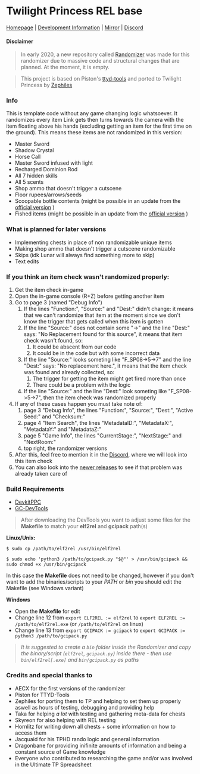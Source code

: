 # Twilight Princess REL base
[Homepage](https://rando.tpspeed.run) | [Development Information](https://dev.tpspeed.run) | [Mirror](https://git.aecx.cc) | [Discord](https://discord.tpspeed.run)

#### Disclaimer
> In early 2020, a new repository called [Randomizer](https://github.com/zsrtp/Randomizer) was made for this randomizer due to massive code and structural changes that are planned. At the moment, it is empty.

> This project is based on Piston's [ttyd-tools](https://github.com/PistonMiner/ttyd-tools) and ported to Twilight Princess by [Zephiles](https://github.com//Zephiles)

### Info
This is template code without any game changing logic whatsoever.
It randomizes every item Link gets then turns towards the camera with the item floating above his hands (excluding getting an item for the first time on the ground).
This means these items are not randomized in this version:
* Master Sword
* Shadow Crystal
* Horse Call
* Master Sword infused with light
* Recharged Dominion Rod
* All 7 hidden skills
* All 5 scents
* Shop ammo that doesn't trigger a cutscene
* Floor rupees/arrows/seeds
* Scoopable bottle contents (might be possible in an update from the [official version](https://github.com/zsrtp/Randomizer) )
* Fished items (might be possible in an update from the [official version](https://github.com/zsrtp/Randomizer) )

### What is planned for later versions
* Implementing chests in place of non randomizable unique items
* Making shop ammo that doesn't trigger a cutscene randomizable
* Skips (idk Lunar will always find something more to skip)
* Text edits

### If you think an item check wasn't randomized properly:
1. Get the item check in-game
2. Open the in-game console (R+Z) before getting another item
3. Go to page 3 (named "Debug Info")
	1. If the lines "Function:", "Source:" and "Dest:" didn't change: it means that we can't randomize that item at the moment since we don't know the trigger that gets called when this item is gotten
	2. If the line "Source:" does not contain some "->" and the line "Dest:" says: "No Replacement found for this source", it means that item check wasn't found, so:
		1. It could be abscent from our code
		2. It could be in the code but with some incorrect data
	3. If the line "Source:" looks someting like "F_SP08->5->7" and the line "Dest:" says: "No replacement here.", it means that the item check was found and already collected, so:
		1. The trigger for getting the item might get fired more than once
		2. There could be a problem with the logic
	4. If the line "Source:" and the line "Dest:" look someting like "F_SP08->5->7", then the item check was randomized properly
4. If any of these cases happen you must take note of:
	1. page 3 "Debug Info", the lines "Function:", "Source:", "Dest:", "Active Seed:" and "Checksum:"
	2. page 4 "Item Search", the lines "MetadataID:", "MetadataX:", "MetadataY:" and "MetadataZ:"
	3. page 5 "Game Info", the lines "CurrentStage:", "NextStage:" and "NextRoom:"
	4. top right, the randomizer versions
5. After this, feel free to mention it in the [Discord](https://discord.tpspeed.run), where we will look into this item check
6. You can also look into the [newer releases](https://github.com/zsrtp/GC-Randomizer/releases) to see if that problem was already taken care of

### Build Requirements
* [DevkitPPC](https://devkitpro.org/)
* [GC-DevTools](https://github.com/zsrtp/GC-DevTools)

> After downloading the DevTools you want to adjust some files for the  **Makefile** to match your **elf2rel** and **gcipack** path(s)

**Linux/Unix:**

`$ sudo cp /path/to/elf2rel /usr/bin/elf2rel`

`$ sudo echo 'python3 /path/to/gcipack.py "$@"' > /usr/bin/gcipack && sudo chmod +x /usr/bin/gcipack`

In this case the **Makefile** does not need to be changed, however if you don't want to add the binaries/scripts to your *PATH* or *bin*  you should edit the Makefile (see Windows variant)

**Windows**
* Open the **Makefile** for edit
* Change line 12 from `export ELF2REL := elf2rel` to `export ELF2REL := /path/to/elf2rel.exe` (or `/path/to/elf2rel` on linux)
* Change line 13 from `export GCIPACK := gcipack` to `export GCIPACK := python3 /path/to/gcipack.py`

> *It is suggested to create a `bin` folder inside the Randomizer and copy the binary/script (`elf2rel`, `gcipack.py`) inside there - then use `bin/elf2rel[.exe]` and `bin/gcipack.py` as paths*

### Credits and special thanks to
* AECX for the first versions of the randomizer
* Piston for TTYD-Tools
* Zephiles for porting them to TP and helping to set them up properly aswell as hours of testing, debugging and providing help
* Taka for helping *a lot* with testing and gathering meta-data for chests
* Skyreon for also helping with REL testing
* Hornlitz for writing down all chests + some information on how to access them
* Jacquaid for his TPHD rando logic and general information
* Dragonbane for providing inifinite amounts of information and being a constant source of Game knowledge
* Everyone who contributed to researching the game and/or was involved in the Ultimate TP Spreadsheet
